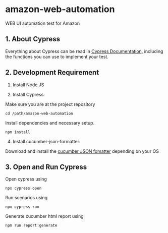 # amazon-web-automation

WEB UI automation test for Amazon
<br>

## 1. About Cypress

Everything about Cypress can be read in [Cypress Documentation](https://docs.cypress.io/guides), including the functions you can use to implement your test.
<br>

## 2. Development Requirement

1. Install Node JS

2. Install Cypress:

Make sure you are at the project repository

```
cd /path/amazon-web-automation
```

Install dependencies and necessary setup.

```
npm install
```

4. Install cucumber-json-formatter:

Download and install the [cucumber JSON fomatter](https://github.com/cucumber/json-formatter) depending on your OS

## 3. Open and Run Cypress

Open cypress using

```
npx cypress open
```

Run scenarios using

```
npx cypress run
```

Generate cucumber html report using

```
npm run report:generate
```
